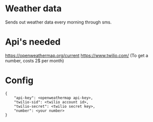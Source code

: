 # Weather data
Sends out weather data every morning through sms.

# Api's needed
https://openweathermap.org/current
https://www.twilio.com/ (To get a number, costs 2$ per month)

# Config
```
{
    "api-key": <openweathermap api-key>,
    "twilio-sid": <twilio account id>,
    "twilio-secret": <twilio secret key>,
    "number": <your number>
}
```
